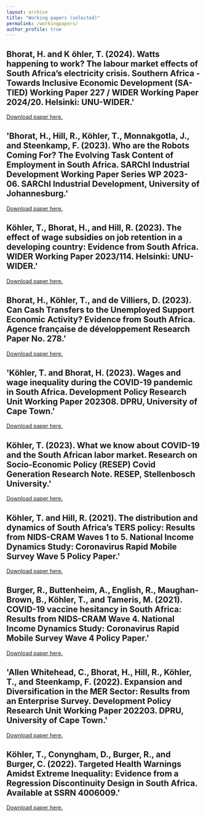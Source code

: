 ```yaml
---
layout: archive
title: "Working papers (selected)"
permalink: /workingpapers/
author_profile: true
---
```


Bhorat, H. and K ̈ohler, T. (2024). Watts happening to work? The labour market effects of South Africa’s electricity crisis. Southern Africa - Towards Inclusive Economic Development (SA-TIED) Working Paper 227 / WIDER Working Paper  2024/20. Helsinki: UNU-WIDER.' 
---
[Download paper here.](https://www.wider.unu.edu/sites/default/files/Publications/Working-paper/PDF/wp2024-20-labour-market-effects-South-Africa-electricity-crisis.pdf)

'Bhorat, H., Hill, R., Köhler, T., Monnakgotla, J., and Steenkamp, F. (2023). Who are the Robots Coming For? The Evolving Task Content of Employment in South Africa. SARChI Industrial Development Working Paper Series WP 2023-06. SARChI Industrial Development, University of Johannesburg.'
---
[Download paper here.](https://www.uj.ac.za/wp-content/uploads/2021/10/sarchi-wp-2023-06-bhorat-et-al-may-2023.pdf)

Köhler, T., Bhorat, H., and Hill, R. (2023). The effect of wage subsidies on job retention in a developing country: Evidence from South Africa. WIDER Working Paper 2023/114. Helsinki: UNU-WIDER.'
---
[Download paper here.](https://www.wider.unu.edu/sites/default/files/Publications/Working-paper/PDF/wp2023-114-effect-of-wage-subsidies-on-job-retention-South-Africa.pdf)

Bhorat, H., Köhler, T., and de Villiers, D. (2023). Can Cash Transfers to the Unemployed Support Economic Activity? Evidence from South Africa. Agence française de développement Research Paper No. 278.'
---
[Download paper here.](https://www.afd.fr/sites/afd/files/2023-03-02-12-20/Cash-Transfers-to-the-Unemployed_Economic-Activity_South-Africa.pdf)


 'Köhler, T. and Bhorat, H. (2023). Wages and wage inequality during the COVID-19 pandemic in South Africa. Development Policy Research Unit Working Paper 202308. DPRU, University of Cape Town.'
---
[Download paper here.](https://commerce.uct.ac.za/sites/default/files/media/documents/commerce_uct_ac_za/1093/DPRU%20WP%20202308.pdf)

Köhler, T. (2023). What we know about COVID-19 and the South African labor market. Research on Socio-Economic Policy (RESEP) Covid Generation Research Note. RESEP, Stellenbosch University.'
---
[Download paper here.](https://resep.sun.ac.za/wp-content/uploads/2023/08/2023-08-11-Kholer-COVID-and-labour-market_WEBSITE.pdf)

Köhler, T. and Hill, R. (2021). The distribution and dynamics of South Africa’s TERS policy: Results from NIDS-CRAM Waves 1 to 5. National Income Dynamics Study: Coronavirus Rapid Mobile Survey Wave 5 Policy Paper.'
---
[Download paper here.](https://cramsurvey.org/wp-content/uploads/2021/07/7.-Kohler-T-_-Hill-R.-2021.-The-distribution-and-dynamics-of-South-Africa’s-TERS-policy-Results-from-NIDS-CRAM-WAves-1-to-5.pdf)


Burger, R., Buttenheim, A., English, R., Maughan-Brown, B., Köhler, T., and Tameris, M. (2021). COVID-19 vaccine hesitancy in South Africa: Results from NIDS-CRAM Wave 4. National Income Dynamics Study: Coronavirus Rapid Mobile Survey Wave 4 Policy Paper.'
---
[Download paper here.](https://cramsurvey.org/wp-content/uploads/2021/05/3.-Burger-R.-Buttenheim-A.-English-R.-Maughan-Brown-B.-Kohler-T.-_-Tameris-M.-2021.-COVID-19-vaccine-hesitancy-in-South-Africa-Results-from-NIDS-CRAM-Wave-4.pdf)

'Allen Whitehead, C., Bhorat, H., Hill, R., Köhler, T., and Steenkamp, F. (2022). Expansion and Diversification in the MER Sector: Results from an Enterprise Survey. Development Policy Research Unit Working Paper 202203. DPRU, University of Cape Town.'
---
[Download paper here.](https://commerce.uct.ac.za/sites/default/files/content_migration/commerce_uct_ac_za/1093/files/DPRU%2520WP202203.pdf)


Köhler, T., Conyngham, D., Burger, R., and Burger, C. (2022). Targeted Health Warnings Amidst Extreme Inequality: Evidence from a Regression Discontinuity Design in South Africa. Available at SSRN 4006009.'
---
[Download paper here.](https://papers.ssrn.com/sol3/papers.cfm?abstract_id=4006009)






